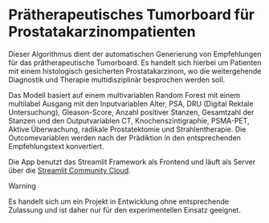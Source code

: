 # Prätherapeutisches Tumorboard für Prostatakarzinompatienten

Dieser Algorithmus dient der automatischen Generierung von Empfehlungen für das prätherapeutische Tumorboard.
Es handelt sich hierbei um Patienten mit einem histologisch gesicherten Prostatakarzinom, wo die weitergehende Diagnostik und Therapie multidisziplinär besprochen werden soll.

Das Modell basiert auf einem multivariablen Random Forest mit einem multilabel Ausgang mit den Inputvariablen Alter, PSA, DRU (Digital Rektale Untersuchung), Gleason-Score, Anzahl positiver Stanzen, Gesamtzahl der Stanzen
und den Outputvariablen CT, Knochenszintigraphie, PSMA-PET, Aktive Überwachung, radikale Prostatektomie und Strahlentherapie. Die Outcomevariablen werden nach der Prädiktion in den entsprechenden Empfehlungstext konvertiert.

Die App benutzt das Streamlit Framework als Frontend und läuft als Server über die [Streamlit Community Cloud](https://pretbappapprf-jrjlsn4igt49nrtd3xy3pd.streamlit.app/).


> [!Warning]
> Es handelt sich um ein Projekt in Entwicklung ohne entsprechende Zulassung und ist daher nur für den experimentellen Einsatz geeignet.
